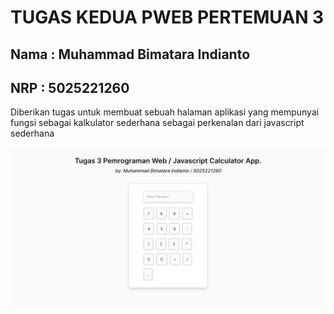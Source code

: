 # TUGAS KEDUA PWEB PERTEMUAN 3

## Nama : Muhammad Bimatara Indianto
## NRP  : 5025221260


Diberikan tugas untuk membuat sebuah halaman aplikasi yang mempunyai fungsi sebagai kalkulator sederhana sebagai perkenalan dari javascript sederhana 


![dash](./img/dash.png)